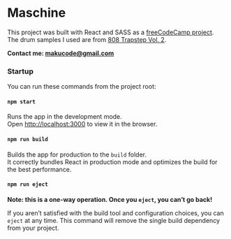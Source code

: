 # Maschine

This project was built with React and SASS as a [freeCodeCamp project](https://www.freecodecamp.org/learn/front-end-development-libraries/front-end-development-libraries-projects/build-a-drum-machine).  
The drum samples I used are from [808 Trapstep Vol. 2](https://trisamples.com/808-trapstep-pack-vol-2/).

**Contact me: [makucode@gmail.com](makucode@gmail.com)**

### Startup

You can run these commands from the project root:

#### `npm start`

Runs the app in the development mode.\
Open [http://localhost:3000](http://localhost:3000) to view it in the browser.

#### `npm run build`

Builds the app for production to the `build` folder.\
It correctly bundles React in production mode and optimizes the build for the best performance.

#### `npm run eject`

**Note: this is a one-way operation. Once you `eject`, you can’t go back!**

If you aren’t satisfied with the build tool and configuration choices, you can `eject` at any time. This command will remove the single build dependency from your project.
